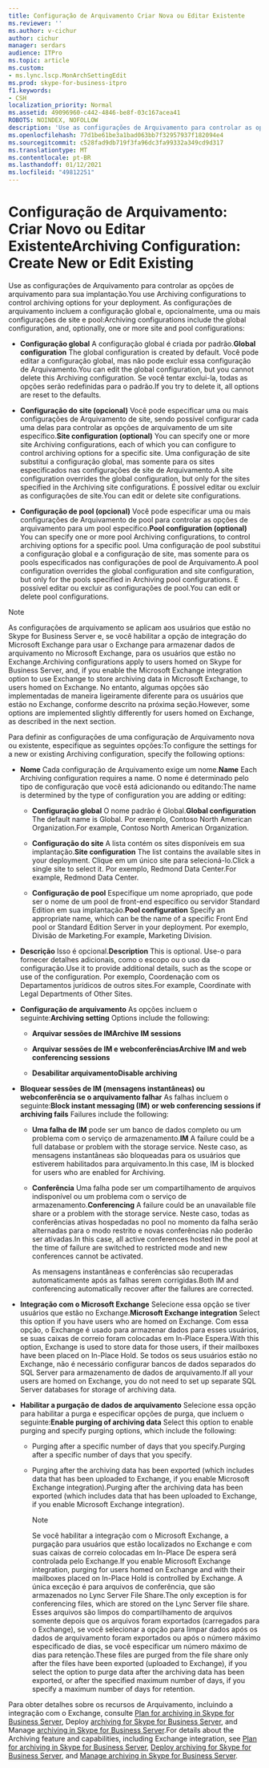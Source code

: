 ```yaml
---
title: Configuração de Arquivamento Criar Nova ou Editar Existente
ms.reviewer: ''
ms.author: v-cichur
author: cichur
manager: serdars
audience: ITPro
ms.topic: article
ms.custom:
- ms.lync.lscp.MonArchSettingEdit
ms.prod: skype-for-business-itpro
f1.keywords:
- CSH
localization_priority: Normal
ms.assetid: 49096960-c442-4846-be8f-03c167acea41
ROBOTS: NOINDEX, NOFOLLOW
description: 'Use as configurações de Arquivamento para controlar as opções de arquivamento para sua implantação. As configurações de arquivamento incluem a configuração global e, opcionalmente, uma ou mais configurações de site e pool:'
ms.openlocfilehash: 77d1be61be3a1bad063bb7f32957937f182094e4
ms.sourcegitcommit: c528fad9db719f3fa96dc3fa99332a349cd9d317
ms.translationtype: MT
ms.contentlocale: pt-BR
ms.lasthandoff: 01/12/2021
ms.locfileid: "49812251"
---
```

# <a name="archiving-configuration-create-new-or-edit-existing"></a><span data-ttu-id="60574-104">Configuração de Arquivamento: Criar Novo ou Editar Existente</span><span class="sxs-lookup"><span data-stu-id="60574-104">Archiving Configuration: Create New or Edit Existing</span></span>
 
<span data-ttu-id="60574-105">Use as configurações de Arquivamento para controlar as opções de arquivamento para sua implantação.</span><span class="sxs-lookup"><span data-stu-id="60574-105">You use Archiving configurations to control archiving options for your deployment.</span></span> <span data-ttu-id="60574-106">As configurações de arquivamento incluem a configuração global e, opcionalmente, uma ou mais configurações de site e pool:</span><span class="sxs-lookup"><span data-stu-id="60574-106">Archiving configurations include the global configuration, and, optionally, one or more site and pool configurations:</span></span>
  
- <span data-ttu-id="60574-107">**Configuração global** A configuração global é criada por padrão.</span><span class="sxs-lookup"><span data-stu-id="60574-107">**Global configuration** The global configuration is created by default.</span></span> <span data-ttu-id="60574-108">Você pode editar a configuração global, mas não pode excluir essa configuração de Arquivamento.</span><span class="sxs-lookup"><span data-stu-id="60574-108">You can edit the global configuration, but you cannot delete this Archiving configuration.</span></span> <span data-ttu-id="60574-109">Se você tentar exclui-la, todas as opções serão redefinidas para o padrão.</span><span class="sxs-lookup"><span data-stu-id="60574-109">If you try to delete it, all options are reset to the defaults.</span></span>
    
- <span data-ttu-id="60574-110">**Configuração do site (opcional)** Você pode especificar uma ou mais configurações de Arquivamento de site, sendo possível configurar cada uma delas para controlar as opções de arquivamento de um site específico.</span><span class="sxs-lookup"><span data-stu-id="60574-110">**Site configuration (optional)** You can specify one or more site Archiving configurations, each of which you can configure to control archiving options for a specific site.</span></span> <span data-ttu-id="60574-111">Uma configuração de site substitui a configuração global, mas somente para os sites especificados nas configurações de site de Arquivamento.</span><span class="sxs-lookup"><span data-stu-id="60574-111">A site configuration overrides the global configuration, but only for the sites specified in the Archiving site configurations.</span></span> <span data-ttu-id="60574-112">É possível editar ou excluir as configurações de site.</span><span class="sxs-lookup"><span data-stu-id="60574-112">You can edit or delete site configurations.</span></span>
    
- <span data-ttu-id="60574-113">**Configuração de pool (opcional)** Você pode especificar uma ou mais configurações de Arquivamento de pool para controlar as opções de arquivamento para um pool específico.</span><span class="sxs-lookup"><span data-stu-id="60574-113">**Pool configuration (optional)** You can specify one or more pool Archiving configurations, to control archiving options for a specific pool.</span></span> <span data-ttu-id="60574-114">Uma configuração de pool substitui a configuração global e a configuração de site, mas somente para os pools especificados nas configurações de pool de Arquivamento.</span><span class="sxs-lookup"><span data-stu-id="60574-114">A pool configuration overrides the global configuration and site configuration, but only for the pools specified in Archiving pool configurations.</span></span> <span data-ttu-id="60574-115">É possível editar ou excluir as configurações de pool.</span><span class="sxs-lookup"><span data-stu-id="60574-115">You can edit or delete pool configurations.</span></span>
    
> [!NOTE]
> <span data-ttu-id="60574-116">As configurações de arquivamento se aplicam aos usuários que estão no Skype for Business Server e, se você habilitar a opção de integração do Microsoft Exchange para usar o Exchange para armazenar dados de arquivamento no Microsoft Exchange, para os usuários que estão no Exchange.</span><span class="sxs-lookup"><span data-stu-id="60574-116">Archiving configurations apply to users homed on Skype for Business Server, and, if you enable the Microsoft Exchange integration option to use Exchange to store archiving data in Microsoft Exchange, to users homed on Exchange.</span></span> <span data-ttu-id="60574-117">No entanto, algumas opções são implementadas de maneira ligeiramente diferente para os usuários que estão no Exchange, conforme descrito na próxima seção.</span><span class="sxs-lookup"><span data-stu-id="60574-117">However, some options are implemented slightly differently for users homed on Exchange, as described in the next section.</span></span> 
  
<span data-ttu-id="60574-118">Para definir as configurações de uma configuração de Arquivamento nova ou existente, especifique as seguintes opções:</span><span class="sxs-lookup"><span data-stu-id="60574-118">To configure the settings for a new or existing Archiving configuration, specify the following options:</span></span>
- <span data-ttu-id="60574-119">**Nome** Cada configuração de Arquivamento exige um nome.</span><span class="sxs-lookup"><span data-stu-id="60574-119">**Name** Each Archiving configuration requires a name.</span></span> <span data-ttu-id="60574-120">O nome é determinado pelo tipo de configuração que você está adicionando ou editando:</span><span class="sxs-lookup"><span data-stu-id="60574-120">The name is determined by the type of configuration you are adding or editing:</span></span>
    
  - <span data-ttu-id="60574-121">**Configuração global** O nome padrão é Global.</span><span class="sxs-lookup"><span data-stu-id="60574-121">**Global configuration** The default name is Global.</span></span> <span data-ttu-id="60574-122">Por exemplo, Contoso North American Organization.</span><span class="sxs-lookup"><span data-stu-id="60574-122">For example, Contoso North American Organization.</span></span>
    
  - <span data-ttu-id="60574-123">**Configuração do site** A lista contém os sites disponíveis em sua implantação.</span><span class="sxs-lookup"><span data-stu-id="60574-123">**Site configuration** The list contains the available sites in your deployment.</span></span> <span data-ttu-id="60574-124">Clique em um único site para selecioná-lo.</span><span class="sxs-lookup"><span data-stu-id="60574-124">Click a single site to select it.</span></span> <span data-ttu-id="60574-125">Por exemplo, Redmond Data Center.</span><span class="sxs-lookup"><span data-stu-id="60574-125">For example, Redmond Data Center.</span></span>
    
  - <span data-ttu-id="60574-126">**Configuração de pool** Especifique um nome apropriado, que pode ser o nome de um pool de front-end específico ou servidor Standard Edition em sua implantação.</span><span class="sxs-lookup"><span data-stu-id="60574-126">**Pool configuration** Specify an appropriate name, which can be the name of a specific Front End pool or Standard Edition Server in your deployment.</span></span> <span data-ttu-id="60574-127">Por exemplo, Divisão de Marketing.</span><span class="sxs-lookup"><span data-stu-id="60574-127">For example, Marketing Division.</span></span>
    
- <span data-ttu-id="60574-128">**Descrição** Isso é opcional.</span><span class="sxs-lookup"><span data-stu-id="60574-128">**Description** This is optional.</span></span> <span data-ttu-id="60574-129">Use-o para fornecer detalhes adicionais, como o escopo ou o uso da configuração.</span><span class="sxs-lookup"><span data-stu-id="60574-129">Use it to provide additional details, such as the scope or use of the configuration.</span></span> <span data-ttu-id="60574-130">Por exemplo, Coordenação com os Departamentos jurídicos de outros sites.</span><span class="sxs-lookup"><span data-stu-id="60574-130">For example, Coordinate with Legal Departments of Other Sites.</span></span>
    
- <span data-ttu-id="60574-131">**Configuração de arquivamento** As opções incluem o seguinte:</span><span class="sxs-lookup"><span data-stu-id="60574-131">**Archiving setting** Options include the following:</span></span>
    
  - <span data-ttu-id="60574-132">**Arquivar sessões de IM**</span><span class="sxs-lookup"><span data-stu-id="60574-132">**Archive IM sessions**</span></span>
    
  - <span data-ttu-id="60574-133">**Arquivar sessões de IM e webconferências**</span><span class="sxs-lookup"><span data-stu-id="60574-133">**Archive IM and web conferencing sessions**</span></span>
    
  - <span data-ttu-id="60574-134">**Desabilitar arquivamento**</span><span class="sxs-lookup"><span data-stu-id="60574-134">**Disable archiving**</span></span>
    
- <span data-ttu-id="60574-135">**Bloquear sessões de IM (mensagens instantâneas) ou webconferência se o arquivamento falhar** As falhas incluem o seguinte:</span><span class="sxs-lookup"><span data-stu-id="60574-135">**Block instant messaging (IM) or web conferencing sessions if archiving fails** Failures include the following:</span></span>
    
  - <span data-ttu-id="60574-136">**Uma falha de IM** pode ser um banco de dados completo ou um problema com o serviço de armazenamento.</span><span class="sxs-lookup"><span data-stu-id="60574-136">**IM** A failure could be a full database or problem with the storage service.</span></span> <span data-ttu-id="60574-137">Neste caso, as mensagens instantâneas são bloqueadas para os usuários que estiverem habilitados para arquivamento.</span><span class="sxs-lookup"><span data-stu-id="60574-137">In this case, IM is blocked for users who are enabled for Archiving.</span></span>
    
  - <span data-ttu-id="60574-138">**Conferência** Uma falha pode ser um compartilhamento de arquivos indisponível ou um problema com o serviço de armazenamento.</span><span class="sxs-lookup"><span data-stu-id="60574-138">**Conferencing** A failure could be an unavailable file share or a problem with the storage service.</span></span> <span data-ttu-id="60574-139">Neste caso, todas as conferências ativas hospedadas no pool no momento da falha serão alternadas para o modo restrito e novas conferências não poderão ser ativadas.</span><span class="sxs-lookup"><span data-stu-id="60574-139">In this case, all active conferences hosted in the pool at the time of failure are switched to restricted mode and new conferences cannot be activated.</span></span>
    
    <span data-ttu-id="60574-140">As mensagens instantâneas e conferências são recuperadas automaticamente após as falhas serem corrigidas.</span><span class="sxs-lookup"><span data-stu-id="60574-140">Both IM and conferencing automatically recover after the failures are corrected.</span></span>
    
- <span data-ttu-id="60574-141">**Integração com o Microsoft Exchange** Selecione essa opção se tiver usuários que estão no Exchange.</span><span class="sxs-lookup"><span data-stu-id="60574-141">**Microsoft Exchange integration** Select this option if you have users who are homed on Exchange.</span></span> <span data-ttu-id="60574-142">Com essa opção, o Exchange é usado para armazenar dados para esses usuários, se suas caixas de correio foram colocadas em In-Place Espera.</span><span class="sxs-lookup"><span data-stu-id="60574-142">With this option, Exchange is used to store data for those users, if their mailboxes have been placed on In-Place Hold.</span></span> <span data-ttu-id="60574-143">Se todos os seus usuários estão no Exchange, não é necessário configurar bancos de dados separados do SQL Server para armazenamento de dados de arquivamento.</span><span class="sxs-lookup"><span data-stu-id="60574-143">If all your users are homed on Exchange, you do not need to set up separate SQL Server databases for storage of archiving data.</span></span>
    
- <span data-ttu-id="60574-144">**Habilitar a purgação de dados de arquivamento** Selecione essa opção para habilitar a purga e especificar opções de purga, que incluem o seguinte:</span><span class="sxs-lookup"><span data-stu-id="60574-144">**Enable purging of archiving data** Select this option to enable purging and specify purging options, which include the following:</span></span>
    
  - <span data-ttu-id="60574-145">Purging after a specific number of days that you specify.</span><span class="sxs-lookup"><span data-stu-id="60574-145">Purging after a specific number of days that you specify.</span></span>
    
  - <span data-ttu-id="60574-146">Purging after the archiving data has been exported (which includes data that has been uploaded to Exchange, if you enable Microsoft Exchange integration).</span><span class="sxs-lookup"><span data-stu-id="60574-146">Purging after the archiving data has been exported (which includes data that has been uploaded to Exchange, if you enable Microsoft Exchange integration).</span></span>
    
    > [!NOTE]
    > <span data-ttu-id="60574-147">Se você habilitar a integração com o Microsoft Exchange, a purgação para usuários que estão localizados no Exchange e com suas caixas de correio colocadas em In-Place De espera será controlada pelo Exchange.</span><span class="sxs-lookup"><span data-stu-id="60574-147">If you enable Microsoft Exchange integration, purging for users homed on Exchange and with their mailboxes placed on In-Place Hold is controlled by Exchange.</span></span> <span data-ttu-id="60574-148">A única exceção é para arquivos de conferência, que são armazenados no Lync Server File Share.</span><span class="sxs-lookup"><span data-stu-id="60574-148">The only exception is for conferencing files, which are stored on the Lync Server file share.</span></span> <span data-ttu-id="60574-149">Esses arquivos são limpos do compartilhamento de arquivos somente depois que os arquivos foram exportados (carregados para o Exchange), se você selecionar a opção para limpar dados após os dados de arquivamento foram exportados ou após o número máximo especificado de dias, se você especificar um número máximo de dias para retenção.</span><span class="sxs-lookup"><span data-stu-id="60574-149">These files are purged from the file share only after the files have been exported (uploaded to Exchange), if you select the option to purge data after the archiving data has been exported, or after the specified maximum number of days, if you specify a maximum number of days for retention.</span></span> 
  
<span data-ttu-id="60574-150">Para obter detalhes sobre os recursos de Arquivamento, incluindo a integração com o Exchange, consulte [Plan for archiving in Skype for Business Server](../../../plan-your-deployment/archiving/archiving.md), Deploy [archiving for Skype for Business Server](../../../deploy/deploy-archiving/deploy-archiving.md), and Manage [archiving in Skype for Business Server](../../../manage/archiving/archiving.md).</span><span class="sxs-lookup"><span data-stu-id="60574-150">For details about the Archiving feature and capabilities, including Exchange integration, see [Plan for archiving in Skype for Business Server](../../../plan-your-deployment/archiving/archiving.md), [Deploy archiving for Skype for Business Server](../../../deploy/deploy-archiving/deploy-archiving.md), and [Manage archiving in Skype for Business Server](../../../manage/archiving/archiving.md).</span></span>

